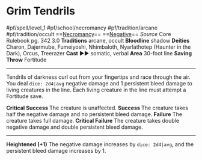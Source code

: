# Grim Tendrils
#pf/spell/level_1 #pf/school/necromancy #pf/tradition/arcane #pf/tradition/occult
==[Necromancy](../../../Traits/Necromancy.md)== ==[Negative](../../../Traits/Negative.md)==
*Source* Core Rulebook pg. 342 3.0
**Traditions** arcane, occult
**Bloodline** shadow
**Deities** Charon, Dajermube, Fumeiyoshi, Nhimbaloth, Nyarlathotep (Haunter in the Dark), Orcus, Treerazer
**Cast** ►► somatic, verbal
**Area** 30-foot line
**Saving Throw** Fortitude

---
Tendrils of darkness curl out from your fingertips and race through the air. You deal `dice: 2d4|avg` negative damage and 1 persistent bleed damage to living creatures in the line. Each living creature in the line must attempt a Fortitude save.

**Critical Success** The creature is unaffected.
**Success** The creature takes half the negative damage and no persistent bleed damage.
**Failure** The creature takes full damage.
**Critical Failure** The creature takes double negative damage and double persistent bleed damage.

---
**Heightened (+1)** The negative damage increases by `dice: 2d4|avg`, and the persistent bleed damage increases by 1.